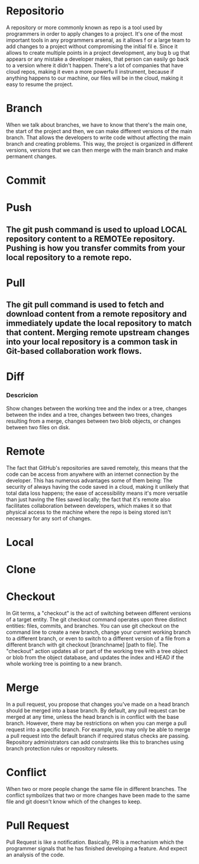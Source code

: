# Repositorio
 A repository or more commonly known as repo is a tool used by programmers in order to apply changes to a project.
 It's one of the most important tools in any programmers arsenal, as it allows f
or a large team to add changes to a project without compromising the initial fil
e. Since it allows to create multiple points in a project development, any bug b
ug that appears or any mistake a developer makes, that person can easily go back
 to a version where it didn't happen. 
 There's a lot of companies that have cloud repos, making it even a more powerfu
ll instrument, because if anything happens to our machine, our files will be in
the cloud, making it easy to resume the project.
# Branch
 When we talk about branches, we have to know that there's the main one, the start of the project and then, we can
make different versions of the main branch. That allows the developers to write code without affecting the main branch
and creating problems. This way, the project is organized in different versions, versions that we can then merge with
the main branch and make permanent changes. 
# Commit
# Push
## The git push command is used to upload LOCAL repository content to a REMOTEe repository. Pushing is how you transfer commits from your local repository to a remote repo.
# Pull
## The git pull command is used to fetch and download content from a remote repository and immediately update the local repository to match that content. Merging remote upstream changes into your local repository is a common task in Git-based collaboration work flows.
# Diff
### Descricion
Show changes between the working tree and the index or a tree, changes between the index and a tree, changes between two trees, changes resulting from a merge, changes between two blob objects, or changes between two files on disk.
# Remote
The fact that GitHub's repositories are saved remotely, this means that the code can be access from anywhere with an internet connection by the developer.
This has numerous advantages some of them being: The security of always having the code saved in a cloud, making it unlikely that total data loss happens; the ease of accessibility means it's more versatile than just having the files saved locally; the fact that it's remote also facilitates collaboration between developers, which makes it so that physical access to the machine where the repo is being stored isn't necessary for any sort of changes.

# Local
# Clone
# Checkout
In Git terms, a "checkout" is the act of switching between different versions of a target entity. The git checkout command operates upon three distinct entities: files, commits, and branches. You can use git checkout on the command line to create a new branch, change your current working branch to a different branch, or even to switch to a different version of a file from a different branch with git checkout [branchname] [path to file]. The "checkout" action updates all or part of the working tree with a tree object or blob from the object database, and updates the index and HEAD if the whole working tree is pointing to a new branch.
# Merge
In a pull request, you propose that changes you've made on a head branch should be merged into a base branch. By default, any pull request can be merged at any time, unless the head branch is in conflict with the base branch. However, there may be restrictions on when you can merge a pull request into a specific branch. For example, you may only be able to merge a pull request into the default branch if required status checks are passing. Repository administrators can add constraints like this to branches using branch protection rules or repository rulesets.
# Conflict
When two or more people change the same file in different branches. The 
conflict symbolizes that two or more changes have been made to the same 
file and git doesn't know which of the changes to keep.
# Pull Request
Pull Request is like a notification. 
Basically, PR is a mechanism which the programmer signals that he has finished developing a feature.
And expect an analysis of the code.